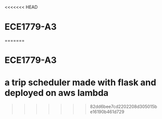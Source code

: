 <<<<<<< HEAD
# ECE1779-A3
=======
# ECE1779-A3

# a trip scheduler made with flask and deployed on aws lambda
>>>>>>> 82dd6bee7cd2202208d305015be16190b461d729
